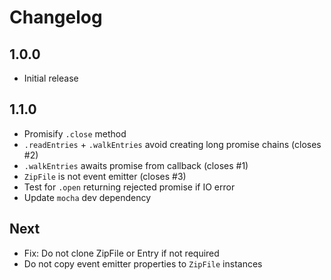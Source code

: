 # Changelog

## 1.0.0

* Initial release

## 1.1.0

* Promisify `.close` method
* `.readEntries` + `.walkEntries` avoid creating long promise chains (closes #2)
* `.walkEntries` awaits promise from callback (closes #1)
* `ZipFile` is not event emitter (closes #3)
* Test for `.open` returning rejected promise if IO error
* Update `mocha` dev dependency

## Next

* Fix: Do not clone ZipFile or Entry if not required
* Do not copy event emitter properties to `ZipFile` instances
